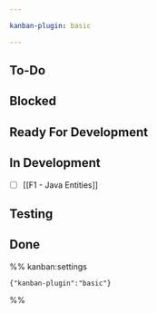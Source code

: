 ```yaml
---

kanban-plugin: basic

---
```


## To-Do



## Blocked



## Ready For Development



## In Development

- [ ] [[F1 - Java Entities]]


## Testing



## Done





%% kanban:settings
```
{"kanban-plugin":"basic"}
```
%%